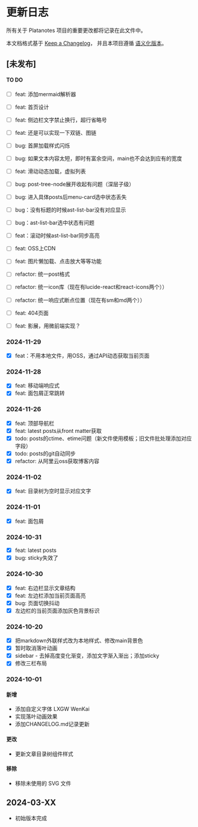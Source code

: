 # 更新日志
所有关于 Platanotes 项目的重要更改都将记录在此文件中。

本文档格式基于 [Keep a Changelog](https://keepachangelog.com/zh-CN/1.0.0/)，
并且本项目遵循 [语义化版本](https://semver.org/lang/zh-CN/)。

## [未发布]




#### TO DO
- [ ] feat: 添加mermaid解析器
- [ ] feat: 首页设计
- [ ] feat: 侧边栏文字禁止换行，超行省略号
- [ ] feat: 还是可以实现一下双链、图链
- [ ] bug: 首屏加载样式闪烁
- [ ] bug: 如果文本内容太短，即时有富余空间，main也不会达到应有的宽度
- [ ] feat: 滑动动态加载，虚拟列表

- [ ] bug: post-tree-node展开收起有问题（深层子级）
- [ ] bug: 进入具体posts后menu-card选中状态丢失

- [ ] bug：没有标题的时候ast-list-bar没有对应显示
- [ ] bug：ast-list-bar选中状态有问题
- [ ] feat：滚动时候ast-list-bar同步高亮

- [ ] feat: OSS上CDN
- [ ] feat: 图片懒加载、点击放大等等功能

- [ ] refactor: 统一post格式
- [ ] refactor: 统一icon库（现在有lucide-react和react-icons两个））
- [ ] refactor: 统一响应式断点位置（现在有sm和md两个））

- [ ] feat: 404页面

- [ ] feat: 影展，用微前端实现？

### 2024-11-29
- [x] feat：不用本地文件，用OSS，通过API动态获取当前页面


### 2024-11-28
- [x] feat: 移动端响应式
- [x] feat: 面包屑正常跳转

### 2024-11-26
- [x] feat: 顶部导航栏
- [x] feat: latest posts从front matter获取
- [x] todo: posts的ctime、etime问题（新文件使用模板；旧文件批处理添加对应字段）
- [x] todo: posts的git自动同步
- [x] refactor: 从阿里云oss获取博客内容

### 2024-11-02
- [x] feat: 目录树为空时显示对应文字


### 2024-11-01
- [x] feat: 面包屑


### 2024-10-31
- [x] feat: latest posts
- [x] bug: sticky失效了

### 2024-10-30
- [x] feat: 右边栏显示文章结构
- [x] feat: 左边栏添加当前页面高亮
- [x] bug: 页面切换抖动
- [x] 左边栏的当前页面添加灰色背景标识

### 2024-10-20
- [x] 把markdown外联样式改为本地样式、修改main背景色
- [x] 暂时取消落叶动画
- [x] sidebar - 去掉高度变化渐变，添加文字渐入渐出；添加sticky
- [x] 修改三栏布局

### 2024-10-01
#### 新增
- 添加自定义字体 LXGW WenKai
- 实现落叶动画效果
- 添加CHANGELOG.md记录更新

#### 更改
- 更新文章目录树组件样式

#### 移除
- 移除未使用的 SVG 文件

## 2024-03-XX
- 初始版本完成